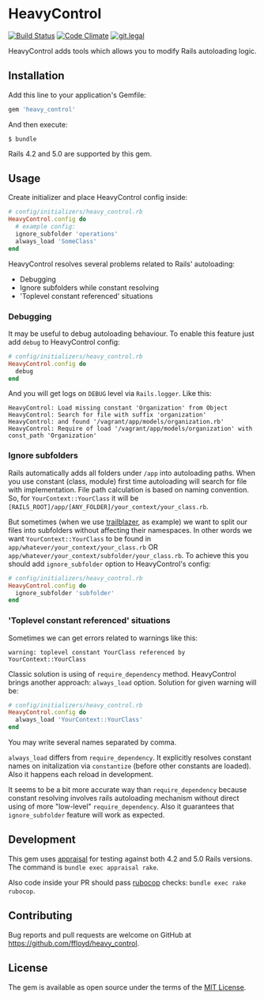 # HeavyControl

[![Build Status](https://travis-ci.org/ffloyd/heavy_control.svg?branch=master)](https://travis-ci.org/ffloyd/heavy_control)
[![Code Climate](https://codeclimate.com/github/ffloyd/heavy_control.svg)](https://codeclimate.com/github/ffloyd/heavy_control)
[![git.legal](https://git.legal/projects/1859/badge.svg "Number of libraries approved")](https://git.legal/projects/1859)

HeavyControl adds tools which allows you to modify Rails autoloading logic.

## Installation

Add this line to your application's Gemfile:

```ruby
gem 'heavy_control'
```

And then execute:

    $ bundle

Rails 4.2 and 5.0 are supported by this gem.

## Usage

Create initializer and place HeavyControl config inside:

```ruby
# config/initializers/heavy_control.rb
HeavyControl.config do
  # example config:
  ignore_subfolder 'operations'
  always_load 'SomeClass'
end
```

HeavyControl resolves several problems related to Rails' autoloading:

* Debugging
* Ignore subfolders while constant resolving
* 'Toplevel constant referenced' situations

### Debugging

It may be useful to debug autoloading behaviour. To enable this feature just add `debug` to HeavyControl config:

```ruby
# config/initializers/heavy_control.rb
HeavyControl.config do
  debug
end
```

And you will get logs on `DEBUG` level via `Rails.logger`. Like this:

```
HeavyControl: Load missing constant 'Organization' from Object
HeavyControl: Search for file with suffix 'organization'
HeavyControl: and found '/vagrant/app/models/organization.rb'
HeavyControl: Require of load '/vagrant/app/models/organization' with const_path 'Organization'
```

### Ignore subfolders

Rails automatically adds all folders under `/app` into autoloading paths. When you use constant (class, module) first time autoloading will search for file
with implementation. File path calculation is based on naming convention. So, for `YourContext::YourClass` it will be `[RAILS_ROOT]/app/[ANY_FOLDER]/your_context/your_class.rb`.

But sometimes (when we use [trailblazer](http://trailblazer.to/), as example) we want to split our files into subfolders without affecting their namespaces. In other words we want `YourContext::YourClass` to be found in `app/whatever/your_context/your_class.rb` OR `app/whatever/your_context/subfolder/your_class.rb`. To achieve this you should add `ignore_subfolder` option to HeavyControl's config:

```ruby
# config/initializers/heavy_control.rb
HeavyControl.config do
  ignore_subfolder 'subfolder'
end
```

### 'Toplevel constant referenced' situations

Sometimes we can get errors related to warnings like this:

```
warning: toplevel constant YourClass referenced by YourContext::YourClass
```

Classic solution is using of `require_dependency` method. HeavyControl brings another approach: `always_load` option. Solution for given warning will be:

```ruby
# config/initializers/heavy_control.rb
HeavyControl.config do
  always_load 'YourContext::YourClass'
end
```

You may write several names separated by comma.

`always_load` differs from `require_dependency`. It explicitly resolves constant names on initalization via `constantize` (before other constants are loaded). Also it happens each reload in development.

It seems to be a bit more accurate way than `require_dependency` because constant resolving involves rails autoloading mechanism without direct using of more "low-level" `require_dependency`. Also it guarantees that `ignore_subfolder` feature will work as expected.

## Development

This gem uses [appraisal](https://github.com/thoughtbot/appraisal) for testing against both 4.2 and 5.0 Rails versions. The command is `bundle exec appraisal rake`.

Also code inside your PR should pass [rubocop](https://github.com/bbatsov/rubocop) checks: `bundle exec rake rubocop`.

## Contributing

Bug reports and pull requests are welcome on GitHub at https://github.com/ffloyd/heavy_control.


## License

The gem is available as open source under the terms of the [MIT License](http://opensource.org/licenses/MIT).
